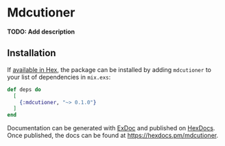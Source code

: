 # Mdcutioner

**TODO: Add description**

## Installation

If [available in Hex](https://hex.pm/docs/publish), the package can be installed
by adding `mdcutioner` to your list of dependencies in `mix.exs`:

```elixir
def deps do
  [
    {:mdcutioner, "~> 0.1.0"}
  ]
end
```

Documentation can be generated with [ExDoc](https://github.com/elixir-lang/ex_doc)
and published on [HexDocs](https://hexdocs.pm). Once published, the docs can
be found at <https://hexdocs.pm/mdcutioner>.

